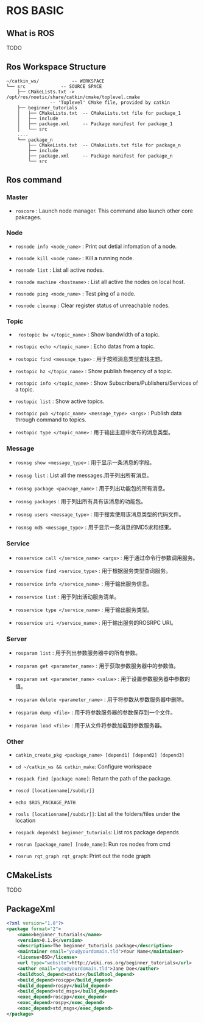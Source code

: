 # ROS BASIC

## What is ROS
TODO
## Ros Workspace Structure

```
~/catkin_ws/			-- WORKSPACE
└── src				-- SOURCE SPACE
    ├── CMakeLists.txt -> /opt/ros/noetic/share/catkin/cmake/toplevel.cmake 
	 			-- 'Toplevel' CMake file, provided by catkin
    ├── beginner_tutorials
    │   ├── CMakeLists.txt	-- CMakeLists.txt file for package_1
    │   ├── include
    │   ├── package.xml		-- Package manifest for package_1
    │   └── src
	....
    └── package_n
        ├── CMakeLists.txt	-- CMakeLists.txt file for package_n
        ├── include
        ├── package.xml		-- Package manifest for package_n
        └── src

```

## Ros command 

### Master
- ```roscore``` : Launch node manager. This command also launch other core pakcages.

### Node

- ```rosnode info <node_name>``` : Print out detial infomation of a node.

- ```rosnode kill <node_name>``` : Kill a running node.

- ```rosnode list``` : List all active nodes.

- ```rosnode machine <hostname>``` : List all active the nodes on local host.

- ```rosnode ping <node_name>``` : Test ping of a node.

- ```rosnode cleanup``` : Clear register status of unreachable nodes.

### Topic

- ``` rostopic bw </topic_name>``` : Show bandwidth of a topic.

- ```rostopic echo </topic_name>``` : Echo datas from a topic.

- ```rostopic find <message_type>``` : 用于按照消息类型查找主题。

- ```rostopic hz </topic_name>``` : Show publish freqency of a topic.

- ```rostopic info </topic_name>``` : Show Subscribers/Publishers/Services of a topic.

- ```rostopic list``` : Show active topics.

- ```rostopic pub </topic_name> <message_type> <args>``` : Publish data through command to topics.

- ```rostopic type </topic_name>``` : 用于输出主题中发布的消息类型。

### Message

- ```rosmsg show <message_type>``` : 用于显示一条消息的字段。 

- ```rosmsg list``` : List all the messages.用于列出所有消息。

- ```rosmsg package <package_name>``` : 用于列出功能包的所有消息。

- ```rosmsg packages``` : 用于列出所有具有该消息的功能包。

- ```rosmsg users <message_type>``` : 用于搜索使用该消息类型的代码文件。

- ```rosmsg md5 <message_type>``` : 用于显示一条消息的MD5求和结果。


### Service

- ```rosservice call </service_name> <args>``` : 用于通过命令行参数调用服务。

- ```rosservice find <service_type>``` : 用于根据服务类型查询服务。

- ```rosservice info </service_name>``` : 用于输出服务信息。

- ```rosservice list``` : 用于列出活动服务清单。

- ```rosservice type </service_name>``` : 用于输出服务类型。

- ```rosservice uri </service_name>``` : 用于输出服务的ROSRPC URI。


### Server

- ```rosparam list``` : 用于列出参数服务器中的所有参数。

- ```rosparam get <parameter_name>``` : 用于获取参数服务器中的参数值。

- ```rosparam set <parameter_name> <value>``` : 用于设置参数服务器中参数的值。

- ```rosparam delete <parameter_name>``` : 用于将参数从参数服务器中删除。

- ```rosparam dump <file>``` : 用于将参数服务器的参数保存到一个文件。

- ```rosparam load <file>``` : 用于从文件将参数加载到参数服务器。
### Other
- ```catkin_create_pkg <package_name> [depend1] [depend2] [depend3]```
- ``` cd ~/catkin_ws && catkin_make ```: Configure workspace
- ```rospack find [package name]```: Return the path of the package. 
	   
-  ```roscd [locationname[/subdir]] ```
   
- ```echo $ROS_PACKAGE_PATH``` 
   
-  ``` rosls [locationname[/subdir]] ```: List all the folders/files under the location
 
- ```rospack depends1 beginner_tutorials```: List ros package  depends


		
- ```rosrun [package_name] [node_name]```: Run ros nodes from cmd
	
- ```rosrun rqt_graph rqt_graph```: Print out the node graph
	

## CMakeLists
TODO
## PackageXml
```xml
<?xml version="1.0"?>
<package format="2">
	<name>beginner_tutorials</name>
	<version>0.1.0</version>
	<description>The beginner_tutorials package</description>
	<maintainer email="you@yourdomain.tld">Your Name</maintainer>
	<license>BSD</license>
	<url type="website">http://wiki.ros.org/beginner_tutorials</url>
	<author email="you@yourdomain.tld">Jane Doe</author>
	<buildtool_depend>catkin</buildtool_depend>
	<build_depend>roscpp</build_depend>
	<build_depend>rospy</build_depend>
	<build_depend>std_msgs</build_depend>
	<exec_depend>roscpp</exec_depend>
	<exec_depend>rospy</exec_depend>
	<exec_depend>std_msgs</exec_depend>
</package>
```

